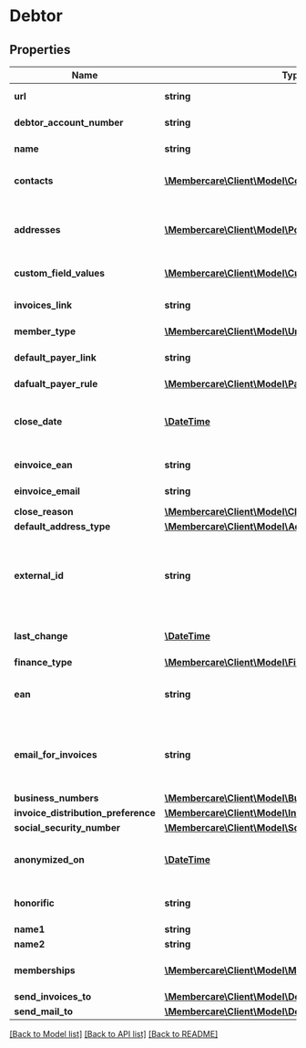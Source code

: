 # Debtor

## Properties
Name | Type | Description | Notes
------------ | ------------- | ------------- | -------------
**url** | **string** | The link to the current resource | [optional] 
**debtor_account_number** | **string** | The identifying number | [optional] 
**name** | **string** | The full name of the member | [optional] 
**contacts** | [**\Membercare\Client\Model\Contact[]**](Contact.md) | List of contact informations of the member | [optional] 
**addresses** | [**\Membercare\Client\Model\PostalAddress[]**](PostalAddress.md) | List of address information of the member (primary and secundary addresses only) | [optional] 
**custom_field_values** | [**\Membercare\Client\Model\CustomFieldValue[]**](CustomFieldValue.md) | The members CustomFieldValues | [optional] 
**invoices_link** | **string** | Url to the collection of the member Invoices | [optional] 
**member_type** | [**\Membercare\Client\Model\UnitType**](UnitType.md) |  | [optional] 
**default_payer_link** | **string** | Link to the default payer for the member. | [optional] 
**dafualt_payer_rule** | [**\Membercare\Client\Model\PayerRule**](PayerRule.md) |  | [optional] 
**close_date** | [**\DateTime**](\DateTime.md) | The day the unit was closed.  Value is ignored when creating or updating! | [optional] 
**einvoice_ean** | **string** | Ean for electronic invoicing | [optional] 
**einvoice_email** | **string** | Email for electronic invoicing | [optional] 
**close_reason** | [**\Membercare\Client\Model\CloseReason**](CloseReason.md) |  | [optional] 
**default_address_type** | [**\Membercare\Client\Model\AddressRule**](AddressRule.md) |  | [optional] 
**external_id** | **string** | Id that comes from an external source to identify a member that exists both in Membercare and in another system | [optional] 
**last_change** | [**\DateTime**](\DateTime.md) | When was the base entity last changed | [optional] 
**finance_type** | [**\Membercare\Client\Model\FinanceType**](FinanceType.md) |  | [optional] 
**ean** | **string** | The general EAN number for electronic invoices to this debtor | [optional] 
**email_for_invoices** | **string** | The general Email to use when sending an invoice  Might be overridden at invoice level | [optional] 
**business_numbers** | [**\Membercare\Client\Model\BusinessNumbers**](BusinessNumbers.md) |  | [optional] 
**invoice_distribution_preference** | [**\Membercare\Client\Model\InvoiceDistributionPreference**](InvoiceDistributionPreference.md) |  | [optional] 
**social_security_number** | [**\Membercare\Client\Model\SocialSecurityNumber**](SocialSecurityNumber.md) |  | [optional] 
**anonymized_on** | [**\DateTime**](\DateTime.md) | If the debtor is a person - The date when the person was anonymized | [optional] 
**honorific** | **string** | If the debtor is a person - The persons title | [optional] 
**name1** | **string** | The name part 1 | [optional] 
**name2** | **string** | The name part 2 | [optional] 
**memberships** | [**\Membercare\Client\Model\Membership[]**](Membership.md) | Returns the valid memberships as of today | [optional] 
**send_invoices_to** | [**\Membercare\Client\Model\Debtor**](Debtor.md) |  | [optional] 
**send_mail_to** | [**\Membercare\Client\Model\Debtor**](Debtor.md) |  | [optional] 

[[Back to Model list]](../../README.md#documentation-for-models) [[Back to API list]](../../README.md#documentation-for-api-endpoints) [[Back to README]](../../README.md)

